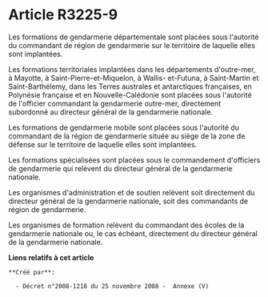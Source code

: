 # Article R3225-9

Les formations de gendarmerie départementale sont placées sous l'autorité du commandant de région de gendarmerie sur le
territoire de laquelle elles sont implantées.

Les formations territoriales implantées dans les départements d'outre-mer, à Mayotte, à Saint-Pierre-et-Miquelon, à Wallis-
et-Futuna, à Saint-Martin et Saint-Barthélemy, dans les Terres australes et antarctiques françaises, en Polynésie française
et en Nouvelle-Calédonie sont placées sous l'autorité de l'officier commandant la gendarmerie outre-mer, directement
subordonné au directeur général de la gendarmerie nationale.

Les formations de gendarmerie mobile sont placées sous l'autorité du commandant de la région de gendarmerie située au siège
de la zone de défense sur le territoire de laquelle elles sont implantées.

Les formations spécialisées sont placées sous le commandement d'officiers de gendarmerie qui relèvent du directeur général de
la gendarmerie nationale.

Les organismes d'administration et de soutien relèvent soit directement du directeur général de la gendarmerie nationale,
soit des commandants de région de gendarmerie.

Les organismes de formation relèvent du commandant des écoles de la gendarmerie nationale ou, le cas échéant, directement du
directeur général de la gendarmerie nationale.

**Liens relatifs à cet article**

	**Créé par**:

	  - Décret n°2008-1218 du 25 novembre 2008 -  Annexe (V)
